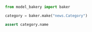 <!-- Snippet snippet-example-01 -->
```python
from model_bakery import baker

category = baker.make("news.Category")

assert category.name
```
